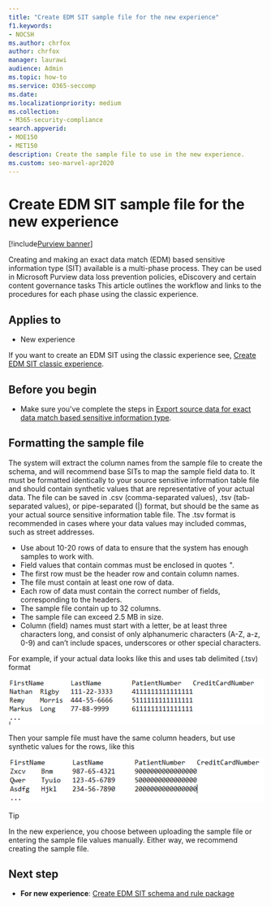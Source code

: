```yaml
---
title: "Create EDM SIT sample file for the new experience"
f1.keywords:
- NOCSH
ms.author: chrfox
author: chrfox
manager: laurawi
audience: Admin
ms.topic: how-to
ms.service: O365-seccomp
ms.date:
ms.localizationpriority: medium
ms.collection:
- M365-security-compliance
search.appverid:
- MOE150
- MET150
description: Create the sample file to use in the new experience.
ms.custom: seo-marvel-apr2020
---
```


# Create EDM SIT sample file for the new experience

[!include[Purview banner](../includes/purview-rebrand-banner.md)]

Creating and making an exact data match (EDM) based sensitive information type (SIT) available is a multi-phase process. They can be used in Microsoft Purview data loss prevention policies, eDiscovery and certain content governance tasks  This article outlines the workflow and links to the procedures for each phase using the classic experience.

## Applies to

- New experience

If you want to create an EDM SIT using the classic experience see, [Create EDM SIT classic experience](sit-create-edm-sit-classic-ux-workflow.md).

## Before you begin

- Make sure you've complete the steps in [Export source data for exact data match based sensitive information type](sit-get-started-exact-data-match-export-data.md).

## Formatting the sample file

The system will extract the column names from the sample file to create the schema, and will recommend base SITs to map the sample field data to. It must be formatted identically to your source sensitive information table file and should contain synthetic values that are representative of your actual data. The file can be saved in .csv (comma-separated values), .tsv (tab-separated values), or pipe-separated (|) format, but should be the same as your actual source sensitive information table file. The .tsv format is recommended in cases where your data values may included commas, such as street addresses.

- Use about 10-20 rows of data to ensure that the system has enough samples to work with.
- Field values that contain commas must be enclosed in quotes *"*.
- The first row must be the header row and contain column names.
- The file must contain at least one row of data.
- Each row of data must contain the correct number of fields, corresponding to the headers.
- The sample file contain up to 32 columns.
- The sample file can exceed 2.5 MB in size.
- Column (field) names must start with a letter, be at least three characters long, and consist of only alphanumeric characters (A-Z, a-z, 0-9) and can’t include spaces, underscores or other special characters. 

For example, if your actual data looks like this and uses tab delimited (.tsv) format

![image showing a tab separated table with four columns and three rows of data of artificial real data](../media/sit-edm-tsv-actual-file.png)

Then your sample file must have the same column headers, but use synthetic values for the rows, like this

![image showing a tab separated table with four columns and three rows of synthetic representative data](../media/sit-edm-tsv-sample-file.png)

> [!TIP]
> In the new experience, you choose between uploading the sample file or entering the sample file values manually. Either way, we recommend creating the sample file.

## Next step

- **For new experience**: [Create EDM SIT schema and rule package](sit-create-edm-sit-unified-ux-schema-rule-package.md)